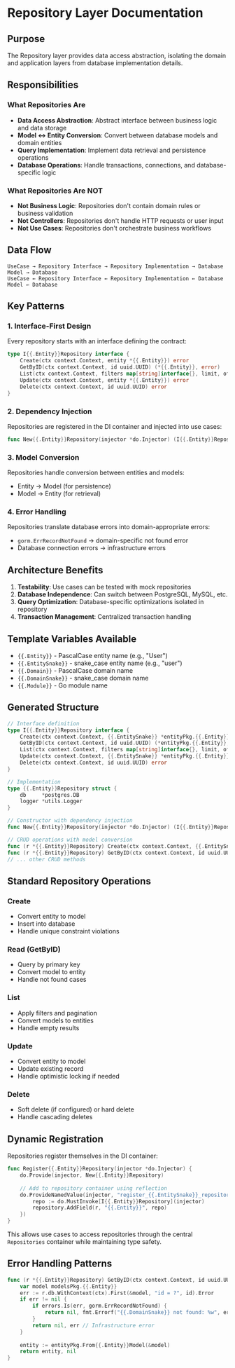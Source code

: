 # Repository Layer Documentation

## Purpose
The Repository layer provides data access abstraction, isolating the domain and application layers from database implementation details.

## Responsibilities

### What Repositories Are
- **Data Access Abstraction**: Abstract interface between business logic and data storage
- **Model ↔ Entity Conversion**: Convert between database models and domain entities
- **Query Implementation**: Implement data retrieval and persistence operations
- **Database Operations**: Handle transactions, connections, and database-specific logic

### What Repositories Are NOT
- **Not Business Logic**: Repositories don't contain domain rules or business validation
- **Not Controllers**: Repositories don't handle HTTP requests or user input
- **Not Use Cases**: Repositories don't orchestrate business workflows

## Data Flow

```
UseCase → Repository Interface → Repository Implementation → Database Model → Database
UseCase ← Repository Interface ← Repository Implementation ← Database Model ← Database
```

## Key Patterns

### 1. Interface-First Design
Every repository starts with an interface defining the contract:
```go
type I{{.Entity}}Repository interface {
    Create(ctx context.Context, entity *{{.Entity}}) error
    GetByID(ctx context.Context, id uuid.UUID) (*{{.Entity}}, error)
    List(ctx context.Context, filters map[string]interface{}, limit, offset int) ([]*{{.Entity}}, error)
    Update(ctx context.Context, entity *{{.Entity}}) error
    Delete(ctx context.Context, id uuid.UUID) error
}
```

### 2. Dependency Injection
Repositories are registered in the DI container and injected into use cases:
```go
func New{{.Entity}}Repository(injector *do.Injector) (I{{.Entity}}Repository, error)
```

### 3. Model Conversion
Repositories handle conversion between entities and models:
- Entity → Model (for persistence)
- Model → Entity (for retrieval)

### 4. Error Handling
Repositories translate database errors into domain-appropriate errors:
- `gorm.ErrRecordNotFound` → domain-specific not found error
- Database connection errors → infrastructure errors

## Architecture Benefits

1. **Testability**: Use cases can be tested with mock repositories
2. **Database Independence**: Can switch between PostgreSQL, MySQL, etc.
3. **Query Optimization**: Database-specific optimizations isolated in repository
4. **Transaction Management**: Centralized transaction handling

## Template Variables Available

- `{{.Entity}}` - PascalCase entity name (e.g., "User")
- `{{.EntitySnake}}` - snake_case entity name (e.g., "user")
- `{{.Domain}}` - PascalCase domain name
- `{{.DomainSnake}}` - snake_case domain name
- `{{.Module}}` - Go module name

## Generated Structure

```go
// Interface definition
type I{{.Entity}}Repository interface {
    Create(ctx context.Context, {{.EntitySnake}} *entityPkg.{{.Entity}}) error
    GetByID(ctx context.Context, id uuid.UUID) (*entityPkg.{{.Entity}}, error)
    List(ctx context.Context, filters map[string]interface{}, limit, offset int) ([]*entityPkg.{{.Entity}}, error)
    Update(ctx context.Context, {{.EntitySnake}} *entityPkg.{{.Entity}}) error
    Delete(ctx context.Context, id uuid.UUID) error
}

// Implementation
type {{.Entity}}Repository struct {
    db     *postgres.DB
    logger *utils.Logger
}

// Constructor with dependency injection
func New{{.Entity}}Repository(injector *do.Injector) (I{{.Entity}}Repository, error)

// CRUD operations with model conversion
func (r *{{.Entity}}Repository) Create(ctx context.Context, {{.EntitySnake}} *entityPkg.{{.Entity}}) error
func (r *{{.Entity}}Repository) GetByID(ctx context.Context, id uuid.UUID) (*entityPkg.{{.Entity}}, error)
// ... other CRUD methods
```

## Standard Repository Operations

### Create
- Convert entity to model
- Insert into database
- Handle unique constraint violations

### Read (GetByID)
- Query by primary key
- Convert model to entity
- Handle not found cases

### List
- Apply filters and pagination
- Convert models to entities
- Handle empty results

### Update
- Convert entity to model
- Update existing record
- Handle optimistic locking if needed

### Delete
- Soft delete (if configured) or hard delete
- Handle cascading deletes

## Dynamic Registration

Repositories register themselves in the DI container:
```go
func Register{{.Entity}}Repository(injector *do.Injector) {
    do.Provide(injector, New{{.Entity}}Repository)
    
    // Add to repository container using reflection
    do.ProvideNamedValue(injector, "register_{{.EntitySnake}}_repository", func(r *repository.Repositories) {
        repo := do.MustInvoke[I{{.Entity}}Repository](injector)
        repository.AddField(r, "{{.Entity}}", repo)
    })
}
```

This allows use cases to access repositories through the central `Repositories` container while maintaining type safety.

## Error Handling Patterns

```go
func (r *{{.Entity}}Repository) GetByID(ctx context.Context, id uuid.UUID) (*entityPkg.{{.Entity}}, error) {
    var model modelsPkg.{{.Entity}}
    err := r.db.WithContext(ctx).First(&model, "id = ?", id).Error
    if err != nil {
        if errors.Is(err, gorm.ErrRecordNotFound) {
            return nil, fmt.Errorf("{{.DomainSnake}} not found: %w", err)
        }
        return nil, err // Infrastructure error
    }
    
    entity := entityPkg.From{{.Entity}}Model(&model)
    return entity, nil
}
```

